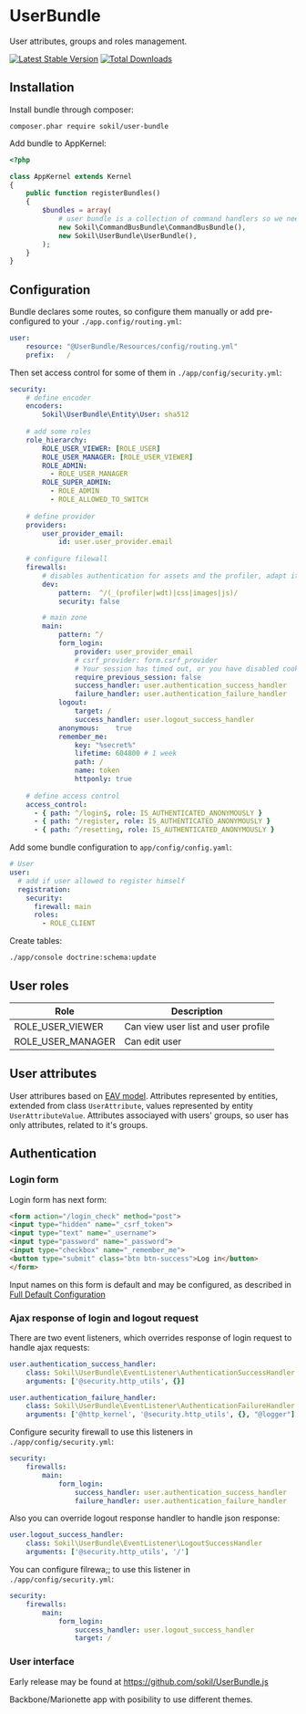 # UserBundle

User attributes, groups and roles management.

[![Latest Stable Version](https://poser.pugx.org/sokil/user-bundle/v/stable.png)](https://packagist.org/packages/sokil/user-bundle)
[![Total Downloads](http://img.shields.io/packagist/dt/sokil/user-bundle.svg)](https://packagist.org/packages/sokil/user-bundle)

## Installation

Install bundle through composer:
```
composer.phar require sokil/user-bundle
```

Add bundle to AppKernel:
```php
<?php

class AppKernel extends Kernel
{
    public function registerBundles()
    {
        $bundles = array(
            # user bundle is a collection of command handlers so we need command bus
            new Sokil\CommandBusBundle\CommandBusBundle(),
            new Sokil\UserBundle\UserBundle(),
        );
    }
}
```

## Configuration

Bundle declares some routes, so configure them manually or add pre-configured to your `./app.config/routing.yml`:
```yaml
user:
    resource: "@UserBundle/Resources/config/routing.yml"
    prefix:   /
```

Then set access control for some of them in `./app/config/security.yml`:
```yaml
security:
    # define encoder
    encoders:
        Sokil\UserBundle\Entity\User: sha512
    
    # add some roles
    role_hierarchy:
        ROLE_USER_VIEWER: [ROLE_USER]
        ROLE_USER_MANAGER: [ROLE_USER_VIEWER]
        ROLE_ADMIN:
          - ROLE_USER_MANAGER
        ROLE_SUPER_ADMIN:
          - ROLE_ADMIN
          - ROLE_ALLOWED_TO_SWITCH
    
    # define provider
    providers:
        user_provider_email:
            id: user.user_provider.email
            
    # configure filewall
    firewalls:
        # disables authentication for assets and the profiler, adapt it according to your needs
        dev:
            pattern:  ^/(_(profiler|wdt)|css|images|js)/
            security: false

        # main zone
        main:
            pattern: ^/
            form_login:
                provider: user_provider_email
                # csrf_provider: form.csrf_provider
                # Your session has timed out, or you have disabled cookies.
                require_previous_session: false
                success_handler: user.authentication_success_handler
                failure_handler: user.authentication_failure_handler
            logout:
                target: /
                success_handler: user.logout_success_handler
            anonymous:    true
            remember_me:
                key: "%secret%"
                lifetime: 604800 # 1 week
                path: /
                name: token
                httponly: true
                
    # define access control
    access_control:
      - { path: ^/login$, role: IS_AUTHENTICATED_ANONYMOUSLY }
      - { path: ^/register, role: IS_AUTHENTICATED_ANONYMOUSLY }
      - { path: ^/resetting, role: IS_AUTHENTICATED_ANONYMOUSLY }
```
Add some bundle configuration to `app/config/config.yaml`:
```yaml
# User
user:
  # add if user allowed to register himself
  registration:
    security:
      firewall: main
      roles:
        - ROLE_CLIENT
```

Create tables:
```
./app/console doctrine:schema:update
```
## User roles

| Role              | Description                            |
|-------------------|----------------------------------------|
| ROLE_USER_VIEWER  | Can view user list and user profile    |
| ROLE_USER_MANAGER | Can edit user                          |

## User attributes

User attribures based on [EAV model](https://en.wikipedia.org/wiki/Entity%E2%80%93attribute%E2%80%93value_model). Attributes represented by entities, extended from class `UserAttribute`, values represented by entity `UserAttributeValue`. Attributes associayed with users' groups, so user has only attributes, related to it's groups.

## Authentication

### Login form

Login form has next form:
```html
<form action="/login_check" method="post">
<input type="hidden" name="_csrf_token">
<input type="text" name="_username">
<input type="password" name="_password">
<input type="checkbox" name="_remember_me">
<button type="submit" class="btn btn-success">Log in</button>
</form>
```

Input names on this form is default and may be configured, as described in [Full Default Configuration](http://symfony.com/doc/current/reference/configuration/security.html)

### Ajax response of login and logout request

There are two event listeners, which overrides response of login request to handle ajax requests:

```yaml
user.authentication_success_handler:
    class: Sokil\UserBundle\EventListener\AuthenticationSuccessHandler
    arguments: ['@security.http_utils', {}]

user.authentication_failure_handler:
    class: Sokil\UserBundle\EventListener\AuthenticationFailureHandler
    arguments: ['@http_kernel', '@security.http_utils', {}, "@logger"]
```

Configure security firewall to use this listeners in `./app/config/security.yml`:

```yaml
security:
    firewalls:
        main:
            form_login:
                success_handler: user.authentication_success_handler
                failure_handler: user.authentication_failure_handler
```

Also you can override logout response handler to handle json response:

```yaml
user.logout_success_handler:
    class: Sokil\UserBundle\EventListener\LogoutSuccessHandler
    arguments: ['@security.http_utils', '/']
```

You can configure filrewa;; to use this listener in `./app/config/security.yml`:

```yaml
security:
    firewalls:
        main:
            form_login:
                success_handler: user.logout_success_handler
                target: /
```

### User interface

Early release may be found at  https://github.com/sokil/UserBundle.js

Backbone/Marionette app with posibility to use different themes.

